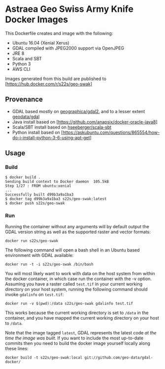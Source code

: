 # Astraea Geo Swiss Army Knife Docker Images

This Dockerfile creates and image with the following:
* Ubuntu 16.04 (Xenial Xerus)
* GDAL compiled with JPEG2000 support via OpenJPEG
* JRE 8
* Scala and SBT
* Python 3
* AWS CLI

Images generated from this build are published to [https://hub.docker.com/r/s22s/geo-swak]

## Provenance
* GDAL based mostly on [geographica/gdal2](https://github.com/GeographicaGS/Docker-GDAL2), and to a lesser extent 
  [geodata/gdal](https://github.com/geo-data/gdal-docker)
* Java install based on [https://github.com/anapsix/docker-oracle-java8]
* Scala/SBT install based on [hseeberger/scala-sbt](https://github.com/hseeberger/scala-sbt)
* Python install based on [https://askubuntu.com/questions/865554/how-do-i-install-python-3-6-using-apt-get]

## Usage

### Build

    $ docker build .
    Sending build context to Docker daemon  105.5kB
    Step 1/27 : FROM ubuntu:xenial
    ...
    Successfully built d99b3a9a1ba3
    $ docker tag d99b3a9a1ba3 s22s/geo-swak:latest
    $ docker push s22s/geo-swak
    

### Run

Running the container without any arguments will by default output the GDAL
version string as well as the supported raster and vector formats:

    docker run s22s/geo-swak

The following command will open a bash shell in an Ubuntu based environment
with GDAL available:

    docker run -t -i s22s/geo-swak /bin/bash

You will most likely want to work with data on the host system from within the
docker container, in which case run the container with the -v option. Assuming
you have a raster called `test.tif` in your current working directory on your
host system, running the following command should invoke `gdalinfo` on
`test.tif`:

    docker run -v $(pwd):/data s22s/geo-swak gdalinfo test.tif

This works because the current working directory is set to `/data` in the
container, and you have mapped the current working directory on your host to
`/data`.

Note that the image tagged `latest`, GDAL represents the latest code *at the
time the image was built*. If you want to include the most up-to-date commits
then you need to build the docker image yourself locally along these lines:

    docker build -t s22s/geo-swak:local git://github.com/geo-data/gdal-docker/
